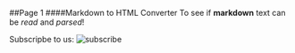 ##Page 1
####Markdown to HTML Converter
To see if **markdown** text can be _read_ and _parsed_!

Subscripbe to us: ![subscribe](gif)
